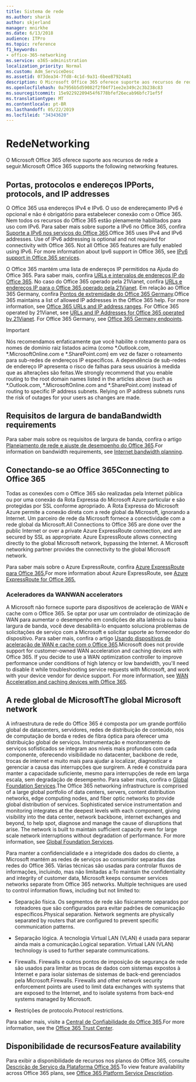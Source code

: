 ```yaml
---
title: Sistema de rede
ms.author: sharik
author: skjerland
manager: mnirkhe
ms.date: 6/13/2018
audience: ITPro
ms.topic: reference
f1_keywords:
- office-365-networking
ms.service: o365-administration
localization_priority: Normal
ms.custom: Adm_ServiceDesc
ms.assetid: 073dea34-7fd8-4c1d-9a31-6bee87924a81
description: O Microsoft Office 365 oferece suporte aos recursos de rede a seguir.
ms.openlocfilehash: 0a7956b5d59082f2f04f71ee2e349c2c3b238c83
ms.sourcegitcommit: 15e92292209454f6778bfef26ecab96bfc71ef5f
ms.translationtype: MT
ms.contentlocale: pt-BR
ms.lasthandoff: 05/22/2019
ms.locfileid: "34343620"
---
```

# <a name="networking"></a><span data-ttu-id="fb99a-103">Rede</span><span class="sxs-lookup"><span data-stu-id="fb99a-103">Networking</span></span>

<span data-ttu-id="fb99a-104">O Microsoft Office 365 oferece suporte aos recursos de rede a seguir.</span><span class="sxs-lookup"><span data-stu-id="fb99a-104">Microsoft Office 365 supports the following networking features.</span></span>
  
## <a name="ports-protocols-and-ip-addresses"></a><span data-ttu-id="fb99a-105">Portas, protocolos e endereços IP</span><span class="sxs-lookup"><span data-stu-id="fb99a-105">Ports, protocols, and IP addresses</span></span>

<span data-ttu-id="fb99a-p101">O Office 365 usa endereços IPv4 e IPv6. O uso de endereçamento IPv6 é opcional e não é obrigatório para estabelecer conexão com o Office 365. Nem todos os recursos do Office 365 estão plenamente habilitados para uso com IPv6. Para saber mais sobre suporte a IPv6 no Office 365, confira [Suporte a IPv6 nos serviços do Office 365](https://go.microsoft.com/fwlink/?LinkID=785121&amp;clcid=0x409).</span><span class="sxs-lookup"><span data-stu-id="fb99a-p101">Office 365 uses IPv4 and IPv6 addresses. Use of IPv6 addressing is optional and not required for connectivity with Office 365. Not all Office 365 features are fully enabled using IPv6. For more information about Ipv6 support in Office 365, see [IPv6 support in Office 365 services](https://go.microsoft.com/fwlink/?LinkID=785121&amp;clcid=0x409).</span></span>
  
<span data-ttu-id="fb99a-p102">O Office 365 mantém uma lista de endereços IP permitidos na Ajuda do Office 365. Para saber mais, confira [URLs e intervalos de endereços IP do Office 365](https://go.microsoft.com/fwlink/p/?LinkID=243567). No caso do Office 365 operado pela 21Vianet, confira [URLs e endereços IP para o Office 365 operado pela 21Vianet](https://go.microsoft.com/fwlink/?LinkID=733351&amp;clcid=0x409). Em relação ao Office 365 Germany, confira [Pontos de extremidade do Office 365 Germany](https://support.office.com/en-us/article/Office-365-Germany-endpoints-8a113a50-0071-4155-bb8e-eba5a8dbd4c8).</span><span class="sxs-lookup"><span data-stu-id="fb99a-p102">Office 365 maintains a list of allowed IP addresses in the Office 365 help. For more information, see [Office 365 URLs and IP address ranges](https://go.microsoft.com/fwlink/p/?LinkID=243567). For Office 365 operated by 21Vianet, see [URLs and IP Addresses for Office 365 operated by 21Vianet](https://go.microsoft.com/fwlink/?LinkID=733351&amp;clcid=0x409). For Office 365 Germany, see [Office 365 Germany endpoints](https://support.office.com/en-us/article/Office-365-Germany-endpoints-8a113a50-0071-4155-bb8e-eba5a8dbd4c8).</span></span>
  
> [!IMPORTANT]
> <span data-ttu-id="fb99a-p103">Nós recomendamos enfaticamente que você habilite o roteamento para os nomes de domínio raiz listados acima (como \*.Outlook.com, \*.MicrosoftOnline.com e \*.SharePoint.com) em vez de fazer o roteamento para sub-redes de endereços IP específicos. A dependência de sub-redes de endereço IP apresenta o risco de falhas para seus usuários à medida que as alterações são feitas.</span><span class="sxs-lookup"><span data-stu-id="fb99a-p103">We strongly recommend that you enable routing to the root domain names listed in the articles above (such as \*.Outlook.com, \*.MicrosoftOnline.com and \*.SharePoint.com) instead of routing to specific IP address subnets. Relying on IP address subnets runs the risk of outages for your users as changes are made.</span></span> 
  
## <a name="bandwidth-requirements"></a><span data-ttu-id="fb99a-116">Requisitos de largura de banda</span><span class="sxs-lookup"><span data-stu-id="fb99a-116">Bandwidth requirements</span></span>

<span data-ttu-id="fb99a-117">Para saber mais sobre os requisitos de largura de banda, confira o artigo [Planejamento de rede e ajuste de desempenho do Office 365](https://go.microsoft.com/fwlink/p/?LinkID=282467).</span><span class="sxs-lookup"><span data-stu-id="fb99a-117">For information on bandwidth requirements, see [Internet bandwidth planning](https://go.microsoft.com/fwlink/p/?LinkID=282467).</span></span>
  
## <a name="connecting-to-office-365"></a><span data-ttu-id="fb99a-118">Conectando-se ao Office 365</span><span class="sxs-lookup"><span data-stu-id="fb99a-118">Connecting to Office 365</span></span>

<span data-ttu-id="fb99a-p104">Todas as conexões com o Office 365 são realizadas pela Internet pública ou por uma conexão da Rota Expressa do Microsoft Azure particular e são protegidas por SSL conforme apropriado. A Rota Expressa do Microsoft Azure permite a conexão direta com a rede global da Microsoft, ignorando a Internet. Um parceiro de rede da Microsoft fornece a conectividade com a rede global da Microsoft.</span><span class="sxs-lookup"><span data-stu-id="fb99a-p104">All Connections to Office 365 are done over the public Internet or over a private Azure ExpressRoute connection, and are secured by SSL as appropriate. Azure ExpressRoute allows connecting directly to the global Microsoft network, bypassing the Internet. A Microsoft networking partner provides the connectivity to the global Microsoft network.</span></span>
  
<span data-ttu-id="fb99a-122">Para saber mais sobre o Azure ExpressRoute, confira [Azure ExpressRoute para Office 365.](https://aka.ms/expressrouteoffice365)</span><span class="sxs-lookup"><span data-stu-id="fb99a-122">For more information about Azure ExpressRoute, see [Azure ExpressRoute for Office 365.](https://aka.ms/expressrouteoffice365)</span></span>
  
### <a name="wan-accelerators"></a><span data-ttu-id="fb99a-123">Aceleradores da WAN</span><span class="sxs-lookup"><span data-stu-id="fb99a-123">WAN accelerators</span></span>

<span data-ttu-id="fb99a-p105">A Microsoft não fornece suporte para dispositivos de aceleração de WAN e cache com o Office 365. Se optar por usar um controlador de otimização de WAN para aumentar o desempenho em condições de alta latência ou baixa largura de banda, você deve desabilitá-lo enquanto soluciona problemas de solicitações de serviço com a Microsoft e solicitar suporte ao fornecedor do dispositivo. Para saber mais, confira o artigo [Usando dispositivos de aceleração de WAN e cache com o Office 365](https://go.microsoft.com/fwlink/p/?LinkID=282468).</span><span class="sxs-lookup"><span data-stu-id="fb99a-p105">Microsoft does not provide support for customer-owned WAN acceleration and caching devices with Office 365. If you decide to use a WAN optimization controller to improve performance under conditions of high latency or low bandwidth, you'll need to disable it while troubleshooting service requests with Microsoft, and work with your device vendor for device support. For more information, see [WAN Acceleration and caching devices with Office 365](https://go.microsoft.com/fwlink/p/?LinkID=282468).</span></span>
  
## <a name="the-global-microsoft-network"></a><span data-ttu-id="fb99a-127">A rede global de Microsoft</span><span class="sxs-lookup"><span data-stu-id="fb99a-127">The global Microsoft network</span></span>

<span data-ttu-id="fb99a-p106">A infraestrutura de rede do Office 365 é composta por um grande portfólio global de datacenters, servidores, redes de distribuição de conteúdo, nós de computação de borda e redes de fibra óptica para oferecer uma distribuição global de serviços. Instrumentação e monitoramento de serviços sofisticados se integram aos níveis mais profundos com cada componente, oferecendo visibilidade no datacenter, backbone de rede, trocas de internet e muito mais para ajudar a localizar, diagnosticar e gerenciar a causa das interrupções que surgirem. A rede é construída para manter a capacidade suficiente, mesmo para interrupções de rede em larga escala, sem degradação de desempenho. Para saber mais, confira o [Global Foundation Services](https://go.microsoft.com/fwlink/p/?LinkID=282622).</span><span class="sxs-lookup"><span data-stu-id="fb99a-p106">The Office 365 networking infrastructure is comprised of a large global portfolio of data centers, servers, content distribution networks, edge computing nodes, and fiber optic networks to provide global distribution of services. Sophisticated service instrumentation and monitoring integrates at the deepest levels with each component, giving visibility into the data center, network backbone, internet exchanges and beyond, to help spot, diagnose and manage the cause of disruptions that arise. The network is built to maintain sufficient capacity even for large scale network interruptions without degradation of performance. For more information, see [Global Foundation Services](https://go.microsoft.com/fwlink/p/?LinkID=282622).</span></span> 
  
<span data-ttu-id="fb99a-p107">Para manter a confidencialidade e a integridade dos dados do cliente, a Microsoft mantém as redes de serviços ao consumidor separadas das redes do Office 365. Várias técnicas são usadas para controlar fluxos de informações, incluindo, mas não limitadas a:</span><span class="sxs-lookup"><span data-stu-id="fb99a-p107">To maintain the confidentiality and integrity of customer data, Microsoft keeps consumer services networks separate from Office 365 networks. Multiple techniques are used to control information flows, including but not limited to:</span></span>
  
- <span data-ttu-id="fb99a-p108">Separação física. Os segmentos de rede são fisicamente separados por roteadores que são configurados para evitar padrões de comunicação específicos.</span><span class="sxs-lookup"><span data-stu-id="fb99a-p108">Physical separation. Network segments are physically separated by routers that are configured to prevent specific communication patterns.</span></span>
    
- <span data-ttu-id="fb99a-p109">Separação lógica. A tecnologia Virtual LAN (VLAN) é usada para separar ainda mais a comunicação.</span><span class="sxs-lookup"><span data-stu-id="fb99a-p109">Logical separation. Virtual LAN (VLAN) technology is used to further separate communications.</span></span>
    
- <span data-ttu-id="fb99a-p110">Firewalls. Firewalls e outros pontos de imposição de segurança de rede são usados para limitar as trocas de dados com sistemas expostos à Internet e para isolar sistemas de sistemas de back-end gerenciados pela Microsoft.</span><span class="sxs-lookup"><span data-stu-id="fb99a-p110">Firewalls. Firewalls and other network security enforcement points are used to limit data exchanges with systems that are exposed to the Internet, and to isolate systems from back-end systems managed by Microsoft.</span></span> 
    
- <span data-ttu-id="fb99a-140">Restrições de protocolo.</span><span class="sxs-lookup"><span data-stu-id="fb99a-140">Protocol restrictions.</span></span>
    
<span data-ttu-id="fb99a-141">Para saber mais, visite a [Central de Confiabilidade do Office 365](https://go.microsoft.com/fwlink/p/?LinkID=282621).</span><span class="sxs-lookup"><span data-stu-id="fb99a-141">For more information, see the [Office 365 Trust Center](https://go.microsoft.com/fwlink/p/?LinkID=282621).</span></span> 
  
## <a name="feature-availability"></a><span data-ttu-id="fb99a-142">Disponibilidade de recursos</span><span class="sxs-lookup"><span data-stu-id="fb99a-142">Feature availability</span></span>

<span data-ttu-id="fb99a-143">Para exibir a disponibilidade de recursos nos planos do Office 365, consulte [Descrição de Serviço da Plataforma Office 365](https://technet.microsoft.com/en-us/library/office-365-platform-service-description.aspx).</span><span class="sxs-lookup"><span data-stu-id="fb99a-143">To view feature availability across Office 365 plans, see [Office 365 Platform Service Description](https://technet.microsoft.com/en-us/library/office-365-platform-service-description.aspx).</span></span>
  

